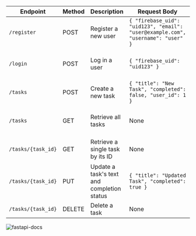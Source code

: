 | Endpoint           | Method | Description                           | Request Body                                        | Response Body                                   |
|--------------------|--------|---------------------------------------|-----------------------------------------------------|-------------------------------------------------|
| `/register`        | POST   | Register a new user                   | `{ "firebase_uid": "uid123", "email": "user@example.com", "username": "user" }` | `{ "firebase_uid": "uid123", "email": "user@example.com", "username": "user" }` |
| `/login`           | POST   | Log in a user                         | `{ "firebase_uid": "uid123" }`                       | `{ "firebase_uid": "uid123", "email": "user@example.com", "username": "user" }` |
| `/tasks`           | POST   | Create a new task                     | `{ "title": "New Task", "completed": false, "user_id": 1 }` | `{ "id": 1, "title": "New Task", "completed": false, "user_id": 1 }` |
| `/tasks`           | GET    | Retrieve all tasks                    | None                                                | `[ { "id": 1, "title": "Task One", "completed": false, "user_id": 1 }, ... ]` |
| `/tasks/{task_id}` | GET    | Retrieve a single task by its ID      | None                                                | `{ "id": 1, "title": "Task One", "completed": false, "user_id": 1 }` |
| `/tasks/{task_id}` | PUT    | Update a task's text and completion status | `{ "title": "Updated Task", "completed": true }` | `{ "id": 1, "title": "Updated Task", "completed": true, "user_id": 1 }` |
| `/tasks/{task_id}` | DELETE | Delete a task                         | None                                                | `204 No Content`                                |

![fastapi-docs]('https://cdn.discordapp.com/attachments/1210960037145608194/1238211544400007201/fastAPI.png?ex=663e75dd&is=663d245d&hm=e9a147ee912b4c07ce613f34cfbd62a4dff90fb4fcc130bb21687fb23e6520db&')
